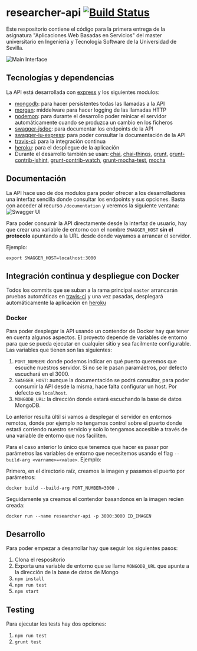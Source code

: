 # researcher-api [![Build Status](https://travis-ci.org/Javirln/researcher-api.svg?branch=master)](https://travis-ci.org/Javirln/researcher-api)

Este respositorio contiene el código para la primera entrega de la asignatura "Aplicaciones Web Basadas en Servicios" del master universitario en
Ingeniería y Tecnología Software de la Universidad de Sevilla.

![Main Interface](https://image.ibb.co/bNBgQa/Screen_Shot_2017_03_16_at_16_39_34.png)


## Tecnologías y dependencias

La API está desarrollada con [express](https://expressjs.com) y los siguientes modulos:

- [mongodb](https://www.mongodb.com/): para hacer persistentes todas las llamadas a la API
- [morgan](https://github.com/expressjs/morgan): middelware para hacer logging de las llamadas HTTP
- [nodemon](https://github.com/remy/nodemon): para durante el desarrollo poder reinicar el servidor automáticamente cuando se produzca un cambio en los ficheros
- [swagger-jsdoc](https://github.com/Surnet/swagger-jsdoc): para documentar los endpoints de la API
- [swagger-iu-express](https://github.com/scottie1984/swagger-ui-express): para poder consultar la documentación de la API
- [travis-ci](https://travis-ci.org): para la integración continua
- [heroku](https://heroku.com): para el despliegue de la aplicación
- Durante el desarrollo también se usan: [chai](http://chaijs.com/), 
  [chai-things](https://github.com/chaijs/chai-things), [grunt](https://gruntjs.com/), 
  [grunt-contrib-jshint](https://github.com/gruntjs/grunt-contrib-jshint), 
  [grunt-contrib-watch](https://github.com/gruntjs/grunt-contrib-watch),
  [grunt-mocha-test](https://github.com/pghalliday/grunt-mocha-test),
  [mocha](https://mochajs.org/)

## Documentación

La API hace uso de dos modulos para poder ofrecer a los desarrolladores una interfaz sencilla donde consultar los endpoints y sus opciones.
Basta con acceder al recurso `/documentation` y veremos la siguiente ventana:
![Swagger UI](https://image.ibb.co/fTeF0a/Screen_Shot_2017_03_16_at_11_48_00.png)

Para poder consumir la API directamente desde la interfaz de usuario, hay que crear una variable de entorno 
con el nombre `SWAGGER_HOST` **sin el protocolo** apuntando a la URL desde donde vayamos a arrancar el servidor. 

Ejemplo:
```
export SWAGGER_HOST=localhost:3000
```
## Integración continua y despliegue con Docker

Todos los commits que se suban a la rama principal `master` arrancarán pruebas automáticas en [travis-ci](https://travis-ci.org)
y una vez pasadas, desplegará automáticamente la aplicación en [heroku](https://researcher-api.herokuapp.com/)

### Docker

Para poder desplegar la API usando un contendor de Docker hay que tener en cuenta algunos aspectos. El proyecto depende de variables de entorno para que se pueda ejecutar en cualquier sitio y sea facilmente configurable. Las variables que tienen son las siguientes:
1. `PORT_NUMBER`: donde podemos indicar en qué puerto queremos que escuche nuestros servidor. Si no se le pasan paramáetros, por defecto escuchará en el 3000.
2. `SWAGGER_HOST`: aunque la documentación se podrá consultar, para poder consumir la API desde la misma, hace falta configurar un host. Por defecto es `localhost`.
3. `MONGODB_URL`: la dirección donde estará escuchando la base de datos MongoDB.

Lo anterior resulta últil si vamos a desplegar el servidor en entornos remotos, donde por ejemplo no tengamos control sobre el puerto donde estará corriendo nuestro servicio y solo lo tengamos accesible a través de una variable de entorno que nos faciliten. 

Para el caso anterior lo único que tenemos que hacer es pasar por parámetros las variables de entorno que necesitemos usando el flag `--build-arg <varname>=<value>`. Ejemplo:

Primero, en el directorio raíz, creamos la imagen y pasamos el puerto por parámetros:
```
docker build --build-arg PORT_NUMBER=3000 .
```
Seguidamente ya creamos el contendor basandonos en la imagen recien creada:
```
docker run --name researcher-api -p 3000:3000 ID_IMAGEN
```

## Desarrollo

Para poder empezar a desarrollar hay que seguir los siguientes pasos:
1. Clona el respositorio
2. Exporta una variable de entorno que se llame `MONGODB_URL` que apunte a la dirección de la base de datos de Mongo
3. `npm install`
4. `npm run test`
5. `npm start`

## Testing

Para ejecutar los tests hay dos opciones:
1. `npm run test`
2. `grunt test`
